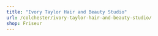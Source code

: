 ```yaml
---
title: "Ivory Taylor Hair and Beauty Studio"
url: /colchester/ivory-taylor-hair-and-beauty-studio/
shop: Friseur
---
```

